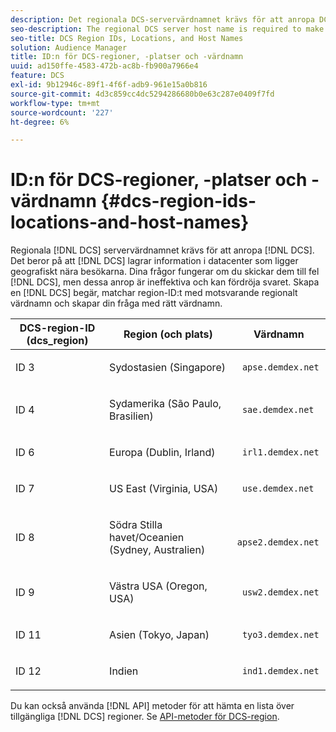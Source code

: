 ```yaml
---
description: Det regionala DCS-servervärdnamnet krävs för att anropa DCS. Detta beror på att DCS lagrar information i datacenter som ligger geografiskt nära besökarna. Dina frågor fungerar om du skickar dem till fel DCS, men dessa samtal är ineffektiva och kan fördröja svaret. Om du vill göra en DCS-begäran måste du matcha region-ID:t med dess motsvarande regionala värdnamn och skapa frågan med rätt värdnamn.
seo-description: The regional DCS server host name is required to make calls to the DCS. This is because the DCS stores information in data centers that are geographically close to site visitors. Your queries will work if you send them to the wrong DCS, but these calls are inefficient and can delay the response. To make a DCS request, match the region ID to its corresponding regional host name and form your query with the proper host name.
seo-title: DCS Region IDs, Locations, and Host Names
solution: Audience Manager
title: ID:n för DCS-regioner, -platser och -värdnamn
uuid: ad150ffe-4583-472b-ac8b-fb900a7966e4
feature: DCS
exl-id: 9b12946c-89f1-4f6f-adb9-961e15a0b816
source-git-commit: 4d3c859cc4dc5294286680b0e63c287e0409f7fd
workflow-type: tm+mt
source-wordcount: '227'
ht-degree: 6%

---
```


# ID:n för DCS-regioner, -platser och -värdnamn {#dcs-region-ids-locations-and-host-names}

Regionala [!DNL DCS] servervärdnamnet krävs för att anropa [!DNL DCS]. Det beror på att [!DNL DCS] lagrar information i datacenter som ligger geografiskt nära besökarna. Dina frågor fungerar om du skickar dem till fel [!DNL DCS], men dessa anrop är ineffektiva och kan fördröja svaret. Skapa en [!DNL DCS] begär, matchar region-ID:t med motsvarande regionalt värdnamn och skapar din fråga med rätt värdnamn.

<table id="table_643212E4F9C64DFF9443904B01D89CB3"> 
 <thead> 
  <tr> 
   <th colname="col1" class="entry"> DCS-region-ID (dcs_region) </th> 
   <th colname="col2" class="entry"> Region (och plats) </th> 
   <th colname="col3" class="entry"> Värdnamn </th> 
  </tr> 
 </thead>
 <tbody> 
  <tr> 
   <td colname="col1"> <p>ID 3 </p> </td> 
   <td colname="col2"> <p>Sydostasien (Singapore) </p> </td> 
   <td colname="col3"> <p> <code> apse.demdex.net</code> </p> </td> 
  </tr> 
  <tr> 
   <td colname="col1"> <p>ID 4 </p> </td> 
   <td colname="col2"> <p>Sydamerika (São Paulo, Brasilien) </p> </td> 
   <td colname="col3"> <p> <code> sae.demdex.net</code> </p> </td> 
  </tr> 
  <tr> 
   <td colname="col1"> <p>ID 6 </p> </td> 
   <td colname="col2"> <p>Europa (Dublin, Irland) </p> </td> 
   <td colname="col3"> <p> <code> irl1.demdex.net</code> </p> </td> 
  </tr> 
  <tr> 
   <td colname="col1"> <p>ID 7 </p> </td> 
   <td colname="col2"> <p>US East (Virginia, USA) </p> </td> 
   <td colname="col3"> <p> <code> use.demdex.net</code> </p> </td> 
  </tr> 
  <tr> 
   <td colname="col1"> <p>ID 8 </p> </td> 
   <td colname="col2"> <p>Södra Stilla havet/Oceanien (Sydney, Australien) </p> </td> 
   <td colname="col3"> <p> <code> apse2.demdex.net</code> </p> </td> 
  </tr> 
  <tr> 
   <td colname="col1"> <p>ID 9 </p> </td> 
   <td colname="col2"> <p>Västra USA (Oregon, USA) </p> </td> 
   <td colname="col3"> <p> <code> usw2.demdex.net</code> </p> </td> 
  </tr> 
  <tr> 
   <td colname="col1"> <p>ID 11 </p> </td> 
   <td colname="col2"> <p>Asien (Tokyo, Japan) </p> </td> 
   <td colname="col3"> <p> <code> tyo3.demdex.net</code> </p> </td> 
  </tr>
  <tr> 
   <td colname="col1"> <p>ID 12 </p> </td> 
   <td colname="col2"> <p>Indien </p> </td> 
   <td colname="col3"> <p> <code> ind1.demdex.net</code> </p> </td> 
  </tr> 
 </tbody> 
</table>

Du kan också använda [!DNL API] metoder för att hämta en lista över tillgängliga [!DNL DCS] regioner. Se [API-metoder för DCS-region](../../../api/rest-api-main/aam-api-dcs-regions.md).
